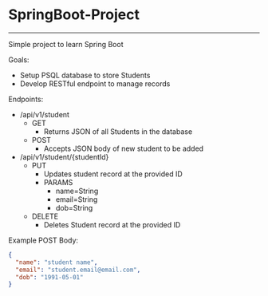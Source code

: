 # SpringBoot-Project
<hr>

Simple project to learn Spring Boot<br>

Goals:
- Setup PSQL database to store Students
- Develop RESTful endpoint to manage records

Endpoints:
- /api/v1/student
    - GET
        - Returns JSON of all Students in the database
    - POST
        - Accepts JSON body of new student to be added
- /api/v1/student/{studentId}
    - PUT
        - Updates student record at the provided ID
        - PARAMS
            - name=String
            - email=String
            - dob=String
    - DELETE
        - Deletes Student record at the provided ID

Example POST Body:
```json
{
  "name": "student name",
  "email": "student.email@email.com",
  "dob": "1991-05-01"
}
```